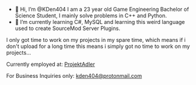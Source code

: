 - 👋 Hi, I’m @KDen404
I am a 23 year old Game Engineering Bachelor of Science Student, I mainly solve problems in C++ and Python.
- 🌱 I’m currently learning C#, MySQL and learning this weird language used to create SourceMod Server Plugins.

I only got time to work on my projects in my spare time, which means if i don't upload for a long time this means i simply got no time to work on my projects...

Currently employed at: [ProjektAdler](https://github.com/ProjektAdLer)

For Business Inquiries only: kden404@protonmail.com

<!---
KDen404/KDen404 is a ✨ special ✨ repository because its `README.md` (this file) appears on your GitHub profile.
You can click the Preview link to take a look at your changes.
--->
